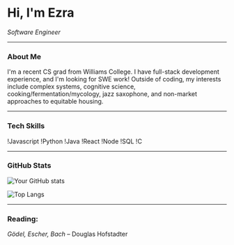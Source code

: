 # Hi, I'm Ezra 
*Software Engineer*

---

### About Me
I'm a recent CS grad from Williams College.
I have full-stack development experience, and I'm looking for SWE work!
Outside of coding, my interests include complex systems, cognitive science, cooking/fermentation/mycology, jazz saxophone, and non-market approaches to equitable housing.


---

###  Tech Skills
!Javascript
!Python
!Java
!React
!Node
!SQL
!C

---

### GitHub Stats
![Your GitHub stats](https://github-readme-stats.vercel.app/api?username=ewj1&show_icons=true&theme=tokyonight)

![Top Langs](https://github-readme-stats.vercel.app/api/top-langs/?username=ewj1&layout=compact&theme=tokyonight)

---

### Reading: 
*Gödel, Escher, Bach* – Douglas Hofstadter

